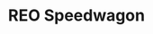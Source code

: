 ---
title: "REO Speedwagon"
summary: "Rock band from Champaign, Illinois, USA. They named the band , from the REO Speed Wagon, a 1915 truck that was designed by **R**ansom **E**li **O**lds. Doughty had seen the name written across the blackboard when he walked into his History of Transportation class on the very first day they had decided to look for a name. Rather than pronouncing **REO** as a single word as the motor company did, they chose to spell out the name with the individual letters each pronounced ****. Formed in 1967, the band cultivated a following during the 1970s and achieved significant commercial success throughout the 1980s. contained four US Top 40 hits and is the group's best-selling album, with over ten million copies sold."
image: "reo-speedwagon.jpg"
---